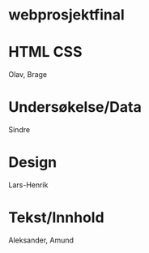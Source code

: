 # webprosjektfinal

# HTML CSS
Olav, Brage

# Undersøkelse/Data
Sindre

# Design
Lars-Henrik

# Tekst/Innhold
Aleksander, Amund